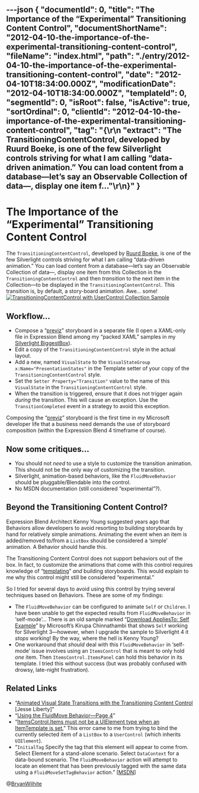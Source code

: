 ---json
{
  "documentId": 0,
  "title": "The Importance of the “Experimental” Transitioning Content Control",
  "documentShortName": "2012-04-10-the-importance-of-the-experimental-transitioning-content-control",
  "fileName": "index.html",
  "path": "./entry/2012-04-10-the-importance-of-the-experimental-transitioning-content-control",
  "date": "2012-04-10T18:34:00.000Z",
  "modificationDate": "2012-04-10T18:34:00.000Z",
  "templateId": 0,
  "segmentId": 0,
  "isRoot": false,
  "isActive": true,
  "sortOrdinal": 0,
  "clientId": "2012-04-10-the-importance-of-the-experimental-transitioning-content-control",
  "tag": "{\r\n  \"extract\": \"The TransitioningContentControl, developed by Ruurd Boeke, is one of the few Silverlight controls striving for what I am calling “data-driven animation.” You can load content from a database—let’s say an Observable Collection of data—, display one item f...\"\r\n}"
}
---

# The Importance of the “Experimental” Transitioning Content Control

The `TransitioningContentControl`, developed by [Ruurd Boeke](https://twitter.com/), is one of the few Silverlight controls striving for what I am calling “data-driven animation.” You can load content from a database—let’s say an Observable Collection of data—, display one item from this Collection in the `TransitioningContentControl` and then *transition* to the next item in the Collection—to be displayed in the `TransitioningContentControl`. This transition is, by default, a story-board animation. Awe… some!
[<img alt="TransitioningContentControl with UserControl Collection Sample" src="http://farm6.staticflickr.com/5034/7065171509_b2503321d3.jpg">](http://wordwalkingstick.com/silverlightbiggestbox/ "TransitioningContentControl with UserControl Collection Sample")

## Workflow…

* Compose a “[previz](http://en.wikipedia.org/wiki/Previsualization)” storyboard in a separate file (I open a XAML-only file in Expression Blend among my “packed XAML” samples in my [Silverlight BiggestBox](http://wordwalkingstick.com/silverlightbiggestbox/)).
* Edit a copy of the `TransitioningContentControl` style in the actual layout.
* Add a new, named `VisualState` to the `VisualStateGroup x:Name="PresentationStates"` in the Template setter of your copy of the `TransitioningContentControl` style.
* Set the `Setter Property="Transition"` value to the name of this `VisualState` in the `TransitioningContentControl` style.
* When the transition is triggered, ensure that it does not trigger again *during* the transition. This will cause an exception. Use the `TransitionCompleted` event in a strategy to avoid this exception.

Composing the “[previz](http://en.wikipedia.org/wiki/Previsualization)” storyboard is the first time in my Microsoft developer life that a business need demands the use of storyboard composition (within the Expression Blend 4 timeframe of course).

## Now some critiques…

* You should not *need* to use a style to customize the transition animation. This should not be the only way of customizing the transition.
* Silverlight, animation-based behaviors, like the `FluidMoveBehavior` should be pluggable/Blendable into the control.
* No MSDN documentation (still considered “experimental”?).

## Beyond the Transitioning Content Control?

Expression Blend Architect Kenny Young suggested years ago that Behaviors allow developers to avoid resorting to building storyboards by hand for relatively simple animations. Animating the event when an item is added/removed to/from a `ListBox` should be considered a ‘simple’ animation. A Behavior should handle this.

The Transitioning Content Control does not support behaviors out of the box. In fact, to customize the animations that come with this control requires knowledge of “[templating](http://msdn.microsoft.com/en-us/library/ms745683.aspx)” *and* building storyboards. This would explain to me why this control might still be considered “experimental.”

So I tried for several days to avoid using this control by trying several techniques based on Behaviors. These are some of my findings:

* The `FluidMoveBehavior` can be configured to animate `Self` or `Children`. I have been unable to get the expected results from `FluidMoveBehavior` in ‘self-mode’… There is an old sample marked “[Download AppliesTo: Self Example](http://www.kirupa.com/blend_silverlight/fluidmove_pg4.htm)” by Microsoft’s Kirupa Chinnathambi that shows `Self` working for Silverlight 3—however, when I upgrade the sample to Silverlight 4 it *stops* working! By the way, where the hell is Kenny Young?
* One workaround that *should* deal with this `FluidMoveBehavior` in ‘self-mode’ issue involves using an `ItemsControl` that is meant to only hold *one* item. Then `ItemsControl.ItemsPanel` can hold this behavior in its template. I tried this without success (but was probably confused with drowsy, late-night frustration).

## Related Links

* “[Animated Visual State Transitions with the Transitioning Content Control](http://jesseliberty.com/2009/04/29/animated-visual-state-transitions-with-the-transitioning-content-control/) [Jesse Liberty]”
* “[Using the FluidMove Behavior—Page 4](http://www.kirupa.com/blend_silverlight/fluidmove_pg4.htm)”
* “[ItemsControl.Items must not be a UIElement type when an ItemTemplate is set.](http://forums.silverlight.net/t/195397.aspx/1)” This error came to me from trying to bind the currently selected item of a `ListBox` to a `UserControl` (which inherits `UIElement`).
* “`InitialTag` Specify the tag that this element will appear to come from. Select Element for a stand-alone scenario. Select `DataContext` for a data-bound scenario. The `FluidMoveBehavior` action will attempt to locate an element that has been previously tagged with the same data using a `FluidMoveSetTagBehavior` action.” [[MSDN](http://msdn.microsoft.com/en-us/library/ff723946(v=expression.40).aspx)]

@[BryanWilhite](https://twitter.com/BryanWilhite)
